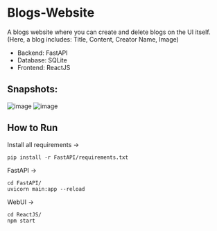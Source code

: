 # Blogs-Website
A blogs website where you can create and delete blogs on the UI itself.  
(Here, a blog includes: Title, Content, Creator Name, Image)
- Backend: FastAPI
- Database: SQLite
- Frontend: ReactJS

## Snapshots:
![image](https://user-images.githubusercontent.com/45240902/210134022-426d029b-d164-4564-b3d4-56994dc28f73.png)
![image](https://user-images.githubusercontent.com/45240902/210134075-865f7814-7f80-408a-baa4-50135ef4abb5.png)

## How to Run
Install all requirements ->
```
pip install -r FastAPI/requirements.txt
```

FastAPI ->
```
cd FastAPI/
uvicorn main:app --reload
```

WebUI ->
```
cd ReactJS/
npm start
```
